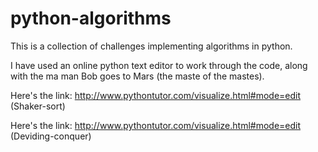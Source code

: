 # python-algorithms

This is a collection of challenges implementing algorithms in python.

I have used an online python text editor to work through the code, along with the ma man Bob goes to Mars (the maste of the mastes). 

Here's the link: http://www.pythontutor.com/visualize.html#mode=edit  (Shaker-sort)

Here's the link: http://www.pythontutor.com/visualize.html#mode=edit  (Deviding-conquer)

